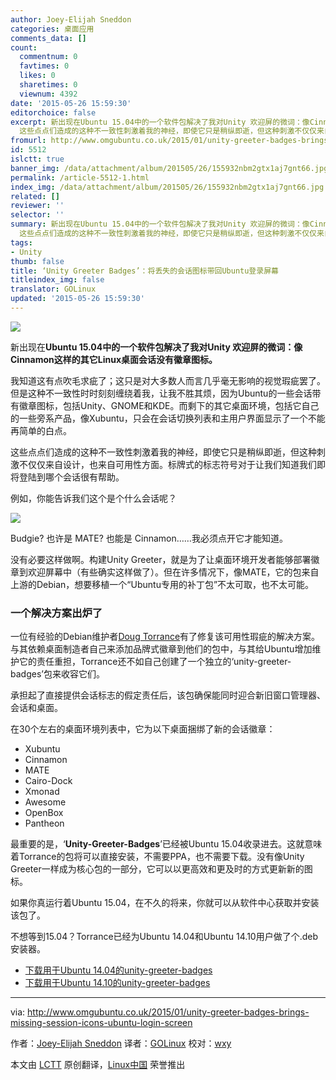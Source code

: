 ```yaml
---
author: Joey-Elijah Sneddon
categories: 桌面应用
comments_data: []
count:
  commentnum: 0
  favtimes: 0
  likes: 0
  sharetimes: 0
  viewnum: 4392
date: '2015-05-26 15:59:30'
editorchoice: false
excerpt: 新出现在Ubuntu 15.04中的一个软件包解决了我对Unity 欢迎屏的微词：像Cinnamon这样的其它Linux桌面会话没有徽章图标。 我知道这有点吹毛求疵了；这只是对大多数人而言几乎毫无影响的视觉瑕疵罢了。但是这种不一致性时时刻刻缠绕着我，让我不胜其烦，因为Ubuntu的一些会话带有徽章图标，包括Unity、GNOME和KDE。而剩下的其它桌面环境，包括它自己的一些旁系产品，像Xubuntu，只会在会话切换列表和主用户界面显示了一个不能再简单的白点。
  这些点点们造成的这种不一致性刺激着我的神经，即使它只是稍纵即逝，但这种刺激不仅仅来自设计，也
fromurl: http://www.omgubuntu.co.uk/2015/01/unity-greeter-badges-brings-missing-session-icons-ubuntu-login-screen
id: 5512
islctt: true
banner_img: /data/attachment/album/201505/26/155932nbm2gtx1aj7gnt66.jpg
permalink: /article-5512-1.html
index_img: /data/attachment/album/201505/26/155932nbm2gtx1aj7gnt66.jpg.thumb.jpg
related: []
reviewer: ''
selector: ''
summary: 新出现在Ubuntu 15.04中的一个软件包解决了我对Unity 欢迎屏的微词：像Cinnamon这样的其它Linux桌面会话没有徽章图标。 我知道这有点吹毛求疵了；这只是对大多数人而言几乎毫无影响的视觉瑕疵罢了。但是这种不一致性时时刻刻缠绕着我，让我不胜其烦，因为Ubuntu的一些会话带有徽章图标，包括Unity、GNOME和KDE。而剩下的其它桌面环境，包括它自己的一些旁系产品，像Xubuntu，只会在会话切换列表和主用户界面显示了一个不能再简单的白点。
  这些点点们造成的这种不一致性刺激着我的神经，即使它只是稍纵即逝，但这种刺激不仅仅来自设计，也
tags:
- Unity
thumb: false
title: ‘Unity Greeter Badges’：将丢失的会话图标带回Ubuntu登录屏幕
titleindex_img: false
translator: GOLinux
updated: '2015-05-26 15:59:30'
---
```


![](/data/attachment/album/201505/26/155932nbm2gtx1aj7gnt66.jpg)


新出现在**Ubuntu 15.04中的一个软件包解决了我对Unity 欢迎屏的微词：像Cinnamon这样的其它Linux桌面会话没有徽章图标。**


我知道这有点吹毛求疵了；这只是对大多数人而言几乎毫无影响的视觉瑕疵罢了。但是这种不一致性时时刻刻缠绕着我，让我不胜其烦，因为Ubuntu的一些会话带有徽章图标，包括Unity、GNOME和KDE。而剩下的其它桌面环境，包括它自己的一些旁系产品，像Xubuntu，只会在会话切换列表和主用户界面显示了一个不能再简单的白点。


这些点点们造成的这种不一致性刺激着我的神经，即使它只是稍纵即逝，但这种刺激不仅仅来自设计，也来自可用性方面。标牌式的标志符号对于让我们知道我们即将登陆到哪个会话很有帮助。


例如，你能告诉我们这个是个什么会话呢？


![](/data/attachment/album/201505/26/155932plnvjkpank7wyvyn.jpg)


Budgie? 也许是 MATE? 也能是 Cinnamon……我必须点开它才能知道。


没有必要这样做啊。构建Unity Greeter，就是为了让桌面环境开发者能够部署徽章到欢迎屏幕中（有些确实这样做了）。但在许多情况下，像MATE，它的包来自上游的Debian，想要移植一个“Ubuntu专用的补丁包”不太可取，也不太可能。


### 一个解决方案出炉了


一位有经验的Debian维护者[Doug Torrance](https://launchpad.net/%7Eprofzoom)有了修复该可用性瑕疵的解决方案。与其依赖桌面制造者自己来添加品牌式徽章到他们的包中，与其给Ubuntu增加维护它的责任重担，Torrance还不如自己创建了一个独立的‘unity-greeter-badges’包来收容它们。


承担起了直接提供会话标志的假定责任后，该包确保能同时迎合新旧窗口管理器、会话和桌面。


在30个左右的桌面环境列表中，它为以下桌面捆绑了新的会话徽章：


* Xubuntu
* Cinnamon
* MATE
* Cairo-Dock
* Xmonad
* Awesome
* OpenBox
* Pantheon


最重要的是，‘**Unity-Greeter-Badges**’已经被Ubuntu 15.04收录进去。这就意味着Torrance的包将可以直接安装，不需要PPA，也不需要下载。没有像Unity Greeter一样成为核心包的一部分，它可以以更高效和更及时的方式更新新的图标。


如果你真运行着Ubuntu 15.04，在不久的将来，你就可以从软件中心获取并安装该包了。


不想等到15.04？Torrance已经为Ubuntu 14.04和Ubuntu 14.10用户做了个.deb安装器。


* [下载用于Ubuntu 14.04的unity-greeter-badges](https://launchpad.net/%7Eprofzoom/+archive/ubuntu/misc/+files/unity-greeter-badges_0.1-0ubuntu1%7E201412111501%7Eubuntu14.04.1_all.deb)
* [下载用于Ubuntu 14.10的unity-greeter-badges](https://launchpad.net/%7Eprofzoom/+archive/ubuntu/misc/+files/unity-greeter-badges_0.1-0ubuntu1%7E201412111501%7Eubuntu14.10.1_all.deb)




---


via: <http://www.omgubuntu.co.uk/2015/01/unity-greeter-badges-brings-missing-session-icons-ubuntu-login-screen>


作者：[Joey-Elijah Sneddon](https://plus.google.com/117485690627814051450/?rel=author) 译者：[GOLinux](https://github.com/GOLinux) 校对：[wxy](https://github.com/wxy)


本文由 [LCTT](https://github.com/LCTT/TranslateProject) 原创翻译，[Linux中国](http://linux.cn/) 荣誉推出